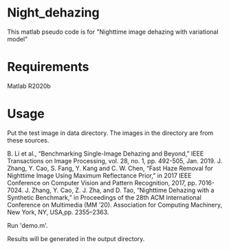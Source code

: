 # Night_dehazing

This matlab pseudo code is for "Nighttime image dehazing with variational model"

# Requirements

Matlab R2020b

# Usage

Put the test image in data directory. The images in the directory are from these sources.

B. Li et al., “Benchmarking Single-Image Dehazing and Beyond,” IEEE Transactions on Image Processing, vol. 28, no. 1, pp. 492-505, Jan. 2019.
J. Zhang, Y. Cao, S. Fang, Y. Kang and C. W. Chen, “Fast Haze Removal for Nighttime Image Using Maximum Reflectance Prior,” in 2017 IEEE Conference on Computer Vision and Pattern Recognition, 2017, pp. 7016-7024.
J. Zhang, Y. Cao, Z. J. Zha, and D. Tao, “Nighttime Dehazing with a Synthetic Benchmark,” in Proceedings of the 28th ACM International Conference on Multimedia (MM ’20). Association for Computing Machinery, New York, NY, USA,pp. 2355–2363.

Run 'demo.m'.

Results will be generated in the output directory.
